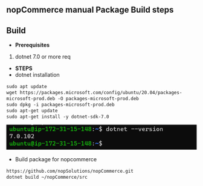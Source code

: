 nopCommerce manual Package Build steps
-------------------------------------
Build
-----
* **Prerequisites**
1. dotnet 7.0 or more req 

* **STEPS**
* dotnet installation
```
sudo apt update
wget https://packages.microsoft.com/config/ubuntu/20.04/packages-microsoft-prod.deb -O packages-microsoft-prod.deb
sudo dpkg -i packages-microsoft-prod.deb
sudo apt-get update
sudo apt-get install -y dotnet-sdk-7.0
```
![preview](images/nopcommerce1.png)
* Build package for nopcommerce
```
https://github.com/nopSolutions/nopCommerce.git
dotnet build ~/nopCommerce/src
```
